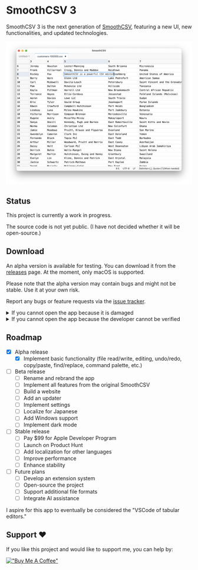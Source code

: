 # SmoothCSV 3

SmoothCSV 3 is the next generation of [SmoothCSV](https://github.com/kohii/smoothcsv), featuring a new UI, new functionalities, and updated technologies.

![](./screenshots/top.png)

## Status

This project is currently a work in progress.

The source code is not yet public.
(I have not decided whether it will be open-source.)

## Download

An alpha version is available for testing.
You can download it from the [releases](https://github.com/kohii/smoothcsv3/releases) page.
At the moment, only macOS is supported.

Please note that the alpha version may contain bugs and might not be stable. Use it at your own risk.

Report any bugs or feature requests via the [issue tracker](https://github.com/kohii/smoothcsv3/issues).

<details>
<summary>If you cannot open the app because it is damaged</summary>

<p align="center">
  <img src="./screenshots/damaged.png" width="320px" />
</p>

1. Open the Terminal app.
2. Run the following command.

```bash
xattr -r -d com.apple.quarantine "/Applications/SmoothCSV 3.app"
```
</details>

<details>
<summary>If you cannot open the app because the developer cannot be verified</summary>

1. Open the `System Settings` app and go to `Security & Privacy`.
2. Click the `Open Anyway` button.

If the `Open Anyway` button doesn't appear, follow these steps:

1. Open the Terminal app.
2. Run the following command:

```bash
xattr -r -d com.apple.quarantine "/Applications/SmoothCSV 3.app"
```

</details>

## Roadmap

- [x] Alpha release
  - [x] Implement basic functionality (file read/write, editing, undo/redo, copy/paste, find/replace, command palette, etc.)
- [ ] Beta release
  - [ ] Rename and rebrand the app
  - [ ] Implement all features from the original SmoothCSV
  - [ ] Build a website
  - [ ] Add an updater
  - [ ] Implement settings
  - [ ] Localize for Japanese
  - [ ] Add Windows support
  - [ ] Implement dark mode
- [ ] Stable release
  - [ ] Pay $99 for Apple Developer Program
  - [ ] Launch on Product Hunt
  - [ ] Add localization for other languages
  - [ ] Improve performance
  - [ ] Enhance stability
- [ ] Future plans
  - [ ] Develop an extension system
  - [ ] Open-source the project
  - [ ] Support additional file formats
  - [ ] Integrate AI assistance

I aspire for this app to eventually be considered the "VSCode of tabular editors."

## Support ❤️

If you like this project and would like to support me, you can help by:

[!["Buy Me A Coffee"](https://www.buymeacoffee.com/assets/img/custom_images/orange_img.png)](https://www.buymeacoffee.com/kohii)

